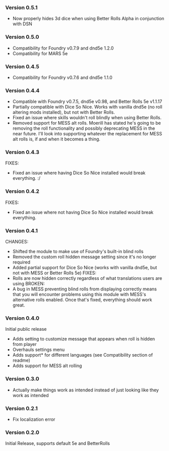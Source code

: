 ### Version 0.5.1
- Now properly hides 3d dice when using Better Rolls Alpha in conjunction with DSN

### Version 0.5.0
- Compatibility for Foundry v0.7.9 and dnd5e 1.2.0
- Compatibility for MARS 5e

### Version 0.4.5
- Compatibility for Foundry v0.7.6 and dnd5e 1.1.0

### Version 0.4.4
- Compatible with Foundry v0.7.5, dnd5e v0.98, and Better Rolls 5e v1.1.17
- Partially compatible with Dice So Nice. Works with vanilla dnd5e (no roll altering mods installed), but not with Better Rolls.
- Fixed an issue where skills wouldn't roll blindly when using Better Rolls.
- Removed support for MESS alt rolls. Moerill has stated he's going to be removing the roll functionality and possibly deprecating MESS in the near future. I'll look into supporting whatever the replacement for MESS alt rolls is, if and when it becomes a thing.

### Version 0.4.3
FIXES:
- Fixed an issue where having Dice So Nice installed would break everything. :/

### Version 0.4.2
FIXES:
- Fixed an issue where not having Dice So Nice installed would break everything.

### Version 0.4.1
CHANGES:
- Shifted the module to make use of Foundry's built-in blind rolls
- Removed the custom roll hidden message setting since it's no longer required
- Added partial support for Dice So Nice (works with vanilla dnd5e, but not with MESS or Better Rolls 5e)
FIXES:
- Rolls are now hidden correctly regardless of what translations users are using
BROKEN:
- A bug in MESS preventing blind rolls from displaying correctly means that you will encounter problems using this module with MESS's alternative rolls enabled. Once that's fixed, everything should work great.

### Version 0.4.0
Initial public release
- Adds setting to customize message that appears when roll is hidden from player
- Overhauls settings menu
- Adds support* for different languages (see Compatibility section of readme)
- Adds support for MESS alt rolling

### Version 0.3.0
- Actually make things work as intended instead of just looking like they work as intended

### Version 0.2.1
- Fix localization error

### Version 0.2.0
Initial Release, supports default 5e and BetterRolls
